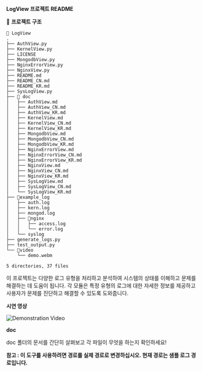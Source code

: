 **LogView 프로젝트 README**

📁 **프로젝트 구조**
```
📂 LogView
.
├── AuthView.py
├── KernelView.py
├── LICENSE
├── MongodbView.py
├── NginxErrorView.py
├── NginxView.py
├── README.md
├── README_CN.md
├── README_KR.md
├── SysLogView.py
├── 📂 doc
│   ├── AuthView.md
│   ├── AuthView_CN.md
│   ├── AuthView_KR.md
│   ├── KernelView.md
│   ├── KernelView_CN.md
│   ├── KernelView_KR.md
│   ├── MongodbView.md
│   ├── MongodbView_CN.md
│   ├── MongodbView_KR.md
│   ├── NginxErrorView.md
│   ├── NginxErrorView_CN.md
│   ├── NginxErrorView_KR.md
│   ├── NginxView.md
│   ├── NginxView_CN.md
│   ├── NginxView_KR.md
│   ├── SysLogView.md
│   ├── SysLogView_CN.md
│   └── SysLogView_KR.md
├── 📂example_log
│   ├── auth.log
│   ├── kern.log
│   ├── mongod.log
│   ├── 📂nginx
│   │   ├── access.log
│   │   └── error.log
│   └── syslog
├── generate_logs.py
├── test_output.py
└── 📂video
    └── demo.webm

5 directories, 37 files
```
이 프로젝트는 다양한 로그 유형을 처리하고 분석하여 시스템의 상태를 이해하고 문제를 해결하는 데 도움이 됩니다. 각 모듈은 특정 유형의 로그에 대한 자세한 정보를 제공하고 사용자가 문제를 진단하고 해결할 수 있도록 도와줍니다.

**시연 영상**

![Demonstration Video](./docs/demo.gif)

**doc**

doc 폴더의 문서를 간단히 살펴보고 각 파일이 무엇을 하는지 확인하세요!


**참고 : 이 도구를 사용하려면 경로를 실제 경로로 변경하십시오. 현재 경로는 샘플 로그 경로입니다.**
